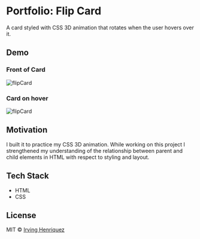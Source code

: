 # Portfolio: Flip Card

A card styled with CSS 3D animation that rotates when the user hovers over it.

## Demo

### Front of Card
![flipCard](https://user-images.githubusercontent.com/69181038/99693873-d6da0380-2a59-11eb-96a0-cad155930a37.jpg)

### Card on hover
![flipCard](https://user-images.githubusercontent.com/69181038/99694011-f4a76880-2a59-11eb-9afe-6cb666ba6210.gif)



## Motivation

I built it to practice my CSS 3D animation. While working on this project I strengthened my understanding of the relationship between parent and child elements in HTML with respect to styling and layout.

## Tech Stack
- HTML
- CSS



## License
MIT © [Irving Henriquez](https://github.com/IrvHenri)
